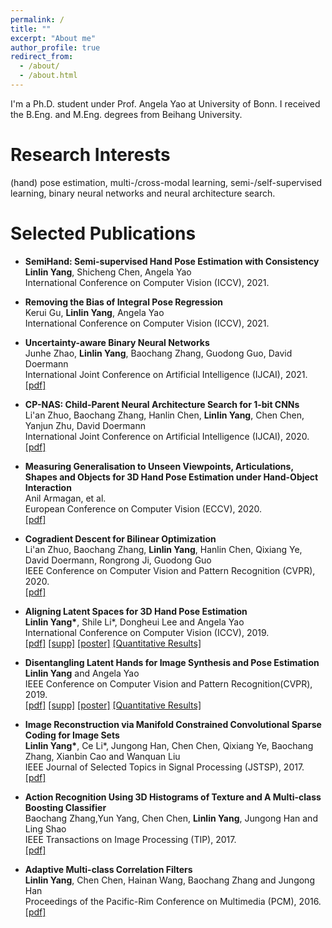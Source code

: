```yaml
---
permalink: /
title: ""
excerpt: "About me"
author_profile: true
redirect_from: 
  - /about/
  - /about.html
---
```


I'm a Ph.D. student under Prof. Angela Yao at University of Bonn. I received the B.Eng. and M.Eng. degrees from Beihang University.

# Research Interests
 (hand) pose estimation, multi-/cross-modal learning, semi-/self-supervised learning, binary neural networks and neural architecture search.

# Selected Publications
- **SemiHand: Semi-supervised Hand Pose Estimation with Consistency**  
  **Linlin Yang**, Shicheng Chen, Angela Yao  
  International Conference on Computer Vision (ICCV), 2021. 

- **Removing the Bias of Integral Pose Regression**  
  Kerui Gu, **Linlin Yang**, Angela Yao  
  International Conference on Computer Vision (ICCV), 2021. 

- **Uncertainty-aware Binary Neural Networks**  
  Junhe Zhao, **Linlin Yang**,  Baochang Zhang, Guodong Guo, David Doermann  
  International Joint Conference on Artificial Intelligence (IJCAI), 2021.  
  [[pdf]](https://www.ijcai.org/proceedings/2021/0474.pdf)
  
- **CP-NAS: Child-Parent Neural Architecture Search for 1-bit CNNs**  
  Li'an Zhuo, Baochang Zhang, Hanlin Chen, **Linlin Yang**, Chen Chen, Yanjun Zhu, David Doermann  
  International Joint Conference on Artificial Intelligence (IJCAI), 2020.  
  [[pdf]](https://arxiv.org/pdf/2005.00057.pdf)
  
- **Measuring Generalisation to Unseen Viewpoints, Articulations, Shapes and Objects for 3D Hand Pose Estimation under Hand-Object Interaction**  
  Anil Armagan, et al.  
  European Conference on Computer Vision (ECCV), 2020.  
  [[pdf]](https://arxiv.org/pdf/2003.13764.pdf)

- **Cogradient Descent for Bilinear Optimization**  
  Li'an Zhuo, Baochang Zhang, **Linlin Yang**, Hanlin Chen, Qixiang Ye, David Doermann, Rongrong Ji, Guodong Guo  
  IEEE Conference on Computer Vision and Pattern Recognition (CVPR), 2020.  
  [[pdf]](http://openaccess.thecvf.com/content_CVPR_2020/papers/Zhuo_Cogradient_Descent_for_Bilinear_Optimization_CVPR_2020_paper.pdf)  

- **Aligning Latent Spaces for 3D Hand Pose Estimation**  
  **Linlin Yang\***, Shile Li*, Dongheui Lee and Angela Yao  
  International Conference on Computer Vision (ICCV), 2019.  
[[pdf]](http://openaccess.thecvf.com/content_ICCV_2019/papers/Yang_Aligning_Latent_Spaces_for_3D_Hand_Pose_Estimation_ICCV_2019_paper.pdf)  [[supp]](http://openaccess.thecvf.com/content_ICCV_2019/supplemental/Yang_Aligning_Latent_Spaces_ICCV_2019_supplemental.pdf)  [[poster]](https://www.mu4yang.com/files/posters/iccv19_poster_aligning.pdf) [[Quantitative Results]](https://www.mu4yang.com/files/data/AUC_Aligning.txt) 

- **Disentangling Latent Hands for Image Synthesis and Pose Estimation**  
  **Linlin Yang** and Angela Yao  
  IEEE Conference on Computer Vision and Pattern Recognition(CVPR), 2019.   
  [[pdf]](http://openaccess.thecvf.com/content_CVPR_2019/papers/Yang_Disentangling_Latent_Hands_for_Image_Synthesis_and_Pose_Estimation_CVPR_2019_paper.pdf)  [[supp]](http://openaccess.thecvf.com/content_CVPR_2019/supplemental/Yang_Disentangling_Latent_Hands_CVPR_2019_supplemental.pdf) [[poster]](https://www.mu4yang.com/files/posters/cvpr19_poster_dVAE.pdf) [[Quantitative Results]](https://www.mu4yang.com/files/data/AUC_Disentangling.txt)

- **Image Reconstruction via Manifold Constrained Convolutional Sparse Coding for Image Sets**  
  **Linlin Yang\***, Ce Li*, Jungong Han, Chen Chen, Qixiang Ye, Baochang Zhang, Xianbin Cao and Wanquan Liu  
  IEEE Journal of Selected Topics in Signal Processing (JSTSP), 2017.  
  [[pdf]](https://www.mu4yang.com/files/papers/Image%20Reconstruction%20via%20Manifold%20Constrained%20Convolutional%20Sparse%20Coding%20for%20Image%20Sets.pdf)

- **Action Recognition Using 3D Histograms of Texture and A Multi-class Boosting Classifier**  
  Baochang Zhang,Yun Yang, Chen Chen, **Linlin Yang**, Jungong Han and Ling Shao  
  IEEE Transactions on Image Processing (TIP), 2017.  
  [[pdf]](https://www.mu4yang.com/files/papers/Action%20Recognition%20Using%203D%20Histograms%20of%20Texture%20and%20A%20Multi-class%20Boosting%20Classifier.pdf)

- **Adaptive Multi-class Correlation Filters**  
  **Linlin Yang**, Chen Chen, Hainan Wang, Baochang Zhang and Jungong Han  
  Proceedings of the Pacific-Rim Conference on Multimedia (PCM), 2016.  
  [[pdf]](https://www.mu4yang.com/files/papers/Adaptive%20Multi-class%20Correlation%20Filters.pdf)

